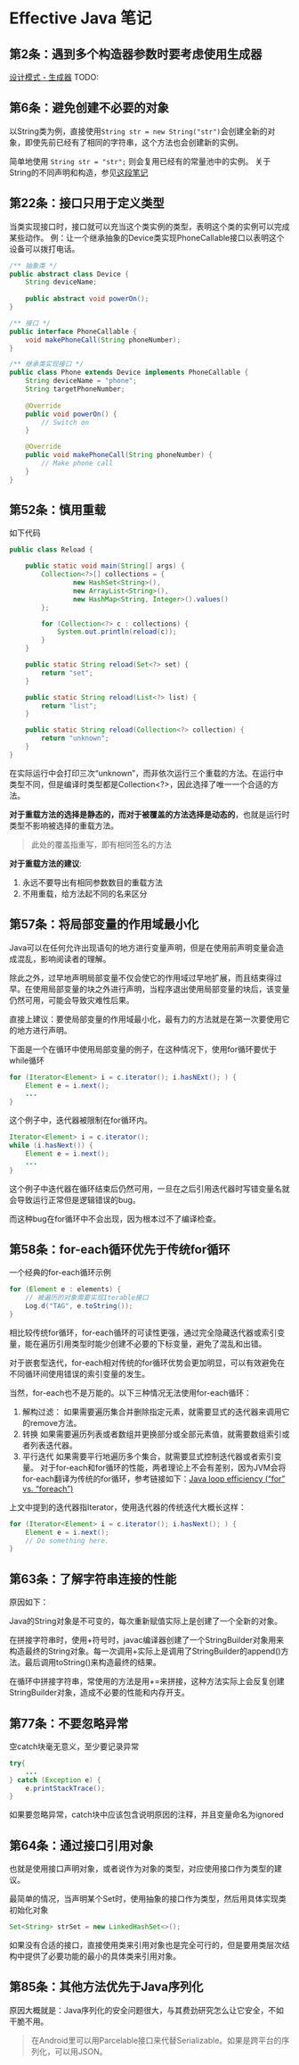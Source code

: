 # Effective Java 笔记

## 第2条：遇到多个构造器参数时要考虑使用生成器
[设计模式 - 生成器]()
TODO:

## 第6条：避免创建不必要的对象
以String类为例，直接使用`String str = new String("str")`会创建全新的对象，即使先前已经有了相同的字符串，这个方法也会创建新的实例。

简单地使用 `String str = "str";` 则会复用已经有的常量池中的实例。
关于String的不同声明和构造，参见[这段笔记](./Another_Random_Notes.md)

## 第22条：接口只用于定义类型
当类实现接口时，接口就可以充当这个类实例的类型，表明这个类的实例可以完成某些动作。
例：让一个继承抽象的Device类实现PhoneCallable接口以表明这个设备可以拨打电话。
```java
/** 抽象类 */
public abstract class Device {
	String deviceName;
	
	public abstract void powerOn();
}

/** 接口 */
public interface PhoneCallable {
	void makePhoneCall(String phoneNumber);
}

/** 继承类实现接口 */
public class Phone extends Device implements PhoneCallable {
	String deviceName = "phone";
	String targetPhoneNumber;
	
	@Override
	public void powerOn() {
		// Switch on
	}

	@Override
	public void makePhoneCall(String phoneNumber) {
		// Make phone call
	}
}
```

## 第52条：慎用重载
如下代码
```java
public class Reload {

    public static void main(String[] args) {
        Collection<?>[] collections = {
                new HashSet<String>(),
                new ArrayList<String>(),
                new HashMap<String, Integer>().values()
        };

        for (Collection<?> c : collections) {
            System.out.println(reload(c));
        }
    }

    public static String reload(Set<?> set) {
        return "set";
    }

    public static String reload(List<?> list) {
        return "list";
    }

    public static String reload(Collection<?> collection) {
        return "unknown";
    }
}
```
在实际运行中会打印三次“unknown”，而非依次运行三个重载的方法。在运行中类型不同，但是编译时类型都是Collection<?>，因此选择了唯一一个合适的方法。

**对于重载方法的选择是静态的，而对于被覆盖的方法选择是动态的**，也就是运行时类型不影响被选择的重载方法。

> 此处的覆盖指重写，即有相同签名的方法

**对于重载方法的建议**:
1. 永远不要导出有相同参数数目的重载方法
2. 不用重载，给方法起不同的名来区分


## 第57条：将局部变量的作用域最小化
Java可以在任何允许出现语句的地方进行变量声明，但是在使用前声明变量会造成混乱，影响阅读者的理解。

除此之外，过早地声明局部变量不仅会使它的作用域过早地扩展，而且结束得过早。在使用局部变量的块之外进行声明，当程序退出使用局部变量的块后，该变量仍然可用，可能会导致灾难性后果。

直接上建议：要使局部变量的作用域最小化，最有力的方法就是在第一次要使用它的地方进行声明。

下面是一个在循环中使用局部变量的例子，在这种情况下，使用for循环要优于while循环
```java
for (Iterator<Element> i = c.iterator(); i.hasNExt(); ) {
	Element e = i.next();
	...
}
```

这个例子中，迭代器被限制在for循环内。
```java
Iterator<Element> i = c.iterator();
while (i.hasNext()) {
	Element e = i.next();
	...
}
```

这个例子中迭代器在循环结束后仍然可用，一旦在之后引用迭代器时写错变量名就会导致运行正常但是逻辑错误的bug。

而这种bug在for循环中不会出现，因为根本过不了编译检查。

## 第58条：for-each循环优先于传统for循环
一个经典的for-each循环示例
```java
for (Element e : elements) {
	// 被遍历的对象需要实现Iterable接口
	Log.d("TAG", e.toString());
}
```

相比较传统for循环，for-each循环的可读性更强，通过完全隐藏迭代器或索引变量，能在遍历引用类型时能少创建不必要的下标变量，避免了混乱和出错。

对于嵌套型迭代，for-each相对传统的for循环优势会更加明显，可以有效避免在不同循环间使用错误的索引变量的发生。

当然，for-each也不是万能的。以下三种情况无法使用for-each循环：
1. 解构过滤：
    如果需要遍历集合并删除指定元素，就需要显式的迭代器来调用它的remove方法。
2. 转换
    如果需要遍历列表或者数组并更换部分或全部元素值，就需要数组索引或者列表迭代器。
3. 平行迭代
    如果需要平行地遍历多个集合，就需要显式控制迭代器或者索引变量。
对于for-each和for循环的性能，两者理论上不会有差别，因为JVM会将for-each翻译为传统的for循环，参考链接如下：[Java loop efficiency (“for” vs. “foreach”)](https://stackoverflow.com/questions/9226483/java-loop-efficiency-for-vs-foreach)

上文中提到的迭代器指Iterator，使用迭代器的传统迭代大概长这样：
```java
for (Iterator<Element> i = c.iterator(); i.hasNext(); ) {
	Element e = i.next();
	// Do something here.
}
```

## 第63条：了解字符串连接的性能
原因如下：

Java的String对象是不可变的，每次重新赋值实际上是创建了一个全新的对象。

在拼接字符串时，使用+符号时，javac编译器创建了一个StringBuilder对象用来构造最终的String对象。每一次调用+实际上是调用了StringBuilder的append()方法。最后调用toString()来构造最终的结果。

在循环中拼接字符串，常使用的方法是用+=来拼接，这种方法实际上会反复创建StringBuilder对象，造成不必要的性能和内存开支。

## 第77条：不要忽略异常
空catch块毫无意义，至少要记录异常
```java
try{
    ...
} catch (Exception e) {
	e.printStackTrace();
}
```

如果要忽略异常，catch块中应该包含说明原因的注释，并且变量命名为ignored

## 第64条：通过接口引用对象
也就是使用接口声明对象，或者说作为对象的类型，对应使用接口作为类型的建议。

最简单的情况，当声明某个Set时，使用抽象的接口作为类型，然后用具体实现类初始化对象
```java
Set<String> strSet = new LinkedHashSet<>();
```

如果没有合适的接口，直接使用类来引用对象也是完全可行的，但是要用类层次结构中提供了必要功能的最小的具体类来引用对象。

## 第85条：其他方法优先于Java序列化
原因大概就是：Java序列化的安全问题很大，与其费劲研究怎么让它安全，不如干脆不用。

> 在Android里可以用Parcelable接口来代替Serializable。如果是跨平台的序列化，可以用JSON。

